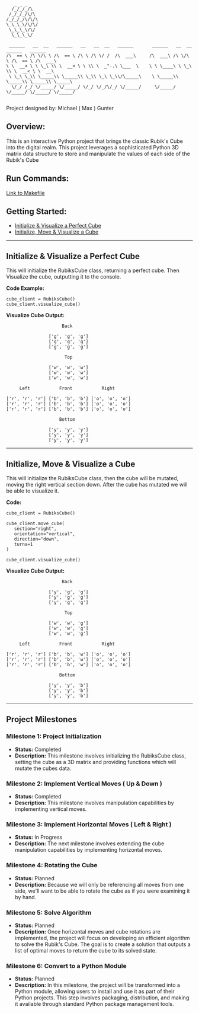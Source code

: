 ```
   _ _ _
  /_/_/_/\
 /_/_/_/\/\
/_/_/_/\/\/\
\_\_\_\/\/\/
 \_\_\_\/\/
  \_\_\_\/

 ______   __  __   ______   __   __  __   ______       ______   __  __   ______   ______    
/\  == \ /\ \/\ \ /\  == \ /\ \ /\ \/ /  /\  ___\     /\  ___\ /\ \/\ \ /\  == \ /\  ___\   
\ \  __< \ \ \_\ \\ \  __< \ \ \\ \  _"-.\ \___  \    \ \ \____\ \ \_\ \\ \  __< \ \  __\   
 \ \_\ \_\\ \_____\\ \_____\\ \_\\ \_\ \_\\/\_____\    \ \_____\\ \_____\\ \_____\\ \_____\ 
  \/_/ /_/ \/_____/ \/_____/ \/_/ \/_/\/_/ \/_____/     \/_____/ \/_____/ \/_____/ \/_____/ 
                  
```

Project designed by: Michael ( Max ) Gunter

## Overview:

This is an interactive Python project that brings the classic Rubik's Cube into the digital realm. This project leverages a sophisticated Python 3D matrix data structure to store and manipulate the values of each side of the Rubik's Cube

## Run Commands:
[Link to Makefile](Makefile)

## Getting Started:

- [Initialize & Visualize a Perfect Cube](#example-get-perfect-cube)
- [Initialize, Move & Visualize a Cube](#example-move-cube)

---

<a name="example-get-perfect-cube"></a>

## Initialize & Visualize a Perfect Cube

This will initialize the RubiksCube class, returning a perfect cube. Then Visualize the cube, outputting it to the console.

**Code Example:**
```
cube_client = RubiksCube()
cube_client.visualize_cube()
```

**Visualize Cube Output:**
```
                     Back                     

                ['g', 'g', 'g']                
                ['g', 'g', 'g']                
                ['g', 'g', 'g']                

                      Top                      

                ['w', 'w', 'w']                
                ['w', 'w', 'w']                
                ['w', 'w', 'w']                

     Left           Front           Right     

['r', 'r', 'r'] ['b', 'b', 'b'] ['o', 'o', 'o']
['r', 'r', 'r'] ['b', 'b', 'b'] ['o', 'o', 'o']
['r', 'r', 'r'] ['b', 'b', 'b'] ['o', 'o', 'o']

                    Bottom                    

                ['y', 'y', 'y']                
                ['y', 'y', 'y']                
                ['y', 'y', 'y']
```

---

<a name="example-move-cube"></a>

## Initialize, Move & Visualize a Cube

This will initialize the RubiksCube class, then the cube will be mutated, moving the right vertical section down. After the cube has mutated we will be able to visualize it.

**Code:**
```
cube_client = RubiksCube()

cube_client.move_cube(
   section="right",
   orientation="vertical",
   direction="down",
   turns=1
)

cube_client.visualize_cube()
```

**Visualize Cube Output:**

```
                     Back                     

                ['y', 'g', 'g']                
                ['y', 'g', 'g']                
                ['y', 'g', 'g']                

                      Top                      

                ['w', 'w', 'g']                
                ['w', 'w', 'g']                
                ['w', 'w', 'g']                

     Left           Front           Right     

['r', 'r', 'r'] ['b', 'b', 'w'] ['o', 'o', 'o']
['r', 'r', 'r'] ['b', 'b', 'w'] ['o', 'o', 'o']
['r', 'r', 'r'] ['b', 'b', 'w'] ['o', 'o', 'o']

                    Bottom                    

                ['y', 'y', 'b']                
                ['y', 'y', 'b']                
                ['y', 'y', 'b']
```

---

## Project Milestones

### Milestone 1: Project Initialization
- **Status:** Completed
- **Description:** This milestone involves initializing the RubiksCube class, setting the cube as a 3D matrix and providing functions which will mutate the cubes data.

### Milestone 2: Implement Vertical Moves ( Up & Down )
- **Status:** Completed
- **Description:** This milestone involves manipulation capabilities by implementing vertical moves.

### Milestone 3: Implement Horizontal Moves ( Left & Right )
- **Status:** In Progress
- **Description:** The next milestone involves extending the cube manipulation capabilities by implementing horizontal moves.

### Milestone 4: Rotating the Cube
- **Status:** Planned
- **Description:** Because we will only be referencing all moves from one side, we'll want to be able to rotate the cube as if you were examining it by hand.

### Milestone 5: Solve Algorithm
- **Status:** Planned
- **Description:** Once horizontal moves and cube rotations are implemented, the project will focus on developing an efficient algorithm to solve the Rubik's Cube. The goal is to create a solution that outputs a list of optimal moves to return the cube to its solved state.

### Milestone 6: Convert to a Python Module
- **Status:** Planned
- **Description:** In this milestone, the project will be transformed into a Python module, allowing users to install and use it as part of their Python projects. This step involves packaging, distribution, and making it available through standard Python package management tools.